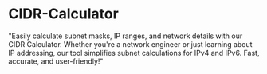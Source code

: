 # CIDR-Calculator
"Easily calculate subnet masks, IP ranges, and network details with our CIDR Calculator. Whether you're a network engineer or just learning about IP addressing, our tool simplifies subnet calculations for IPv4 and IPv6. Fast, accurate, and user-friendly!"
